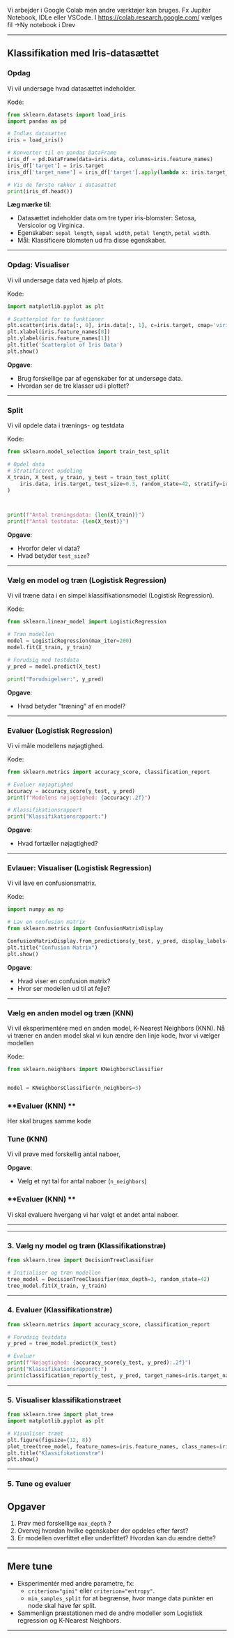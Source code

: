 
Vi arbejder i Google Colab men andre værktøjer kan bruges. Fx Jupiter Notebook, IDLe eller VSCode. 
I https://colab.research.google.com/ vælges fil ->Ny  notebook i Drev


---

## **Klassifikation med Iris-datasættet**


### **Opdag**
Vi vil undersøge hvad datasættet indeholder.

Kode:
```python
from sklearn.datasets import load_iris
import pandas as pd

# Indlæs datasættet
iris = load_iris()

# Konverter til en pandas DataFrame
iris_df = pd.DataFrame(data=iris.data, columns=iris.feature_names)
iris_df['target'] = iris.target
iris_df['target_name'] = iris_df['target'].apply(lambda x: iris.target_names[x])

# Vis de første rækker i datasættet
print(iris_df.head())
```

**Læg mærke til**:
- Datasættet indeholder data om tre typer iris-blomster: Setosa, Versicolor og Virginica.
- Egenskaber: `sepal length`, `sepal width`, `petal length`, `petal width`.
- Mål: Klassificere blomsten ud fra disse egenskaber.

---

### **Opdag: Visualiser**
Vi vil undersøge data ved hjælp af plots.

Kode:
```python
import matplotlib.pyplot as plt

# Scatterplot for to funktioner
plt.scatter(iris.data[:, 0], iris.data[:, 1], c=iris.target, cmap='viridis')
plt.xlabel(iris.feature_names[0])
plt.ylabel(iris.feature_names[1])
plt.title('Scatterplot of Iris Data')
plt.show()
```

**Opgave**:
- Brug forskellige par af egenskaber for at undersøge data.
- Hvordan ser de tre klasser ud i plottet?

---

### **Split**
Vi vil opdele data i trænings- og testdata

Kode:
```python
from sklearn.model_selection import train_test_split

# Opdel data
# Stratificeret opdeling
X_train, X_test, y_train, y_test = train_test_split(
    iris.data, iris.target, test_size=0.3, random_state=42, stratify=iris.target
)



print(f"Antal træningsdata: {len(X_train)}")
print(f"Antal testdata: {len(X_test)}")

```

**Opgave**:
- Hvorfor deler vi data?
- Hvad betyder `test_size`?

---
### **Vælg en model og træn (Logistisk Regression)**
Vi vil træne data i en simpel klassifikationsmodel (Logistisk Regression).

Kode:
```python
from sklearn.linear_model import LogisticRegression

# Træn modellen
model = LogisticRegression(max_iter=200)
model.fit(X_train, y_train)

# Forudsig med testdata
y_pred = model.predict(X_test)

print("Forudsigelser:", y_pred)
```

**Opgave**:
- Hvad betyder "træning" af en model?
  

---

### **Evaluer (Logistisk Regression)**
Vi vi måle modellens nøjagtighed.

Kode:
```python
from sklearn.metrics import accuracy_score, classification_report

# Evaluer nøjagtighed
accuracy = accuracy_score(y_test, y_pred)
print(f"Modelens nøjagtighed: {accuracy:.2f}")

# Klassifikationsrapport
print("Klassifikationsrapport:")
```

**Opgave**:
- Hvad fortæller nøjagtighed?

---

### **Evlauer: Visualiser (Logistisk Regression)**
Vi vil lave en confusionsmatrix.

Kode:
```python
import numpy as np

# Lav en confusion matrix
from sklearn.metrics import ConfusionMatrixDisplay

ConfusionMatrixDisplay.from_predictions(y_test, y_pred, display_labels=iris.target_names, cmap='viridis')
plt.title("Confusion Matrix")
plt.show()
```

**Opgave**:
- Hvad viser en confusion matrix?
- Hvor ser modellen ud til at fejle?

---

### **Vælg en anden model og træn (KNN)**
Vi vil eksperimentére med en anden model, K-Nearest Neighbors (KNN).
Nå vi træner en anden model skal vi kun ændre den linje kode, hvor vi vælger modellen

Kode:
```python
from sklearn.neighbors import KNeighborsClassifier


model = KNeighborsClassifier(n_neighbors=3)
```

### **Evaluer (KNN) **
Her skal bruges samme kode


### **Tune (KNN)**
Vi vil prøve med forskellig antal naboer,

**Opgave**:

- Vælg et nyt tal for antal naboer (`n_neighbors`)

### **Evaluer (KNN) **
Vi skal evaluere hvergang vi har valgt et andet antal naboer.


---



---

### **3. Vælg ny model og træn (Klassifikationstræ)**
```python
from sklearn.tree import DecisionTreeClassifier

# Initialiser og træn modellen
tree_model = DecisionTreeClassifier(max_depth=3, random_state=42)
tree_model.fit(X_train, y_train)
```

---

### **4. Evaluer (Klassifikationstræ)**
```python
from sklearn.metrics import accuracy_score, classification_report

# Forudsig testdata
y_pred = tree_model.predict(X_test)

# Evaluer
print(f"Nøjagtighed: {accuracy_score(y_test, y_pred):.2f}")
print("Klassifikationsrapport:")
print(classification_report(y_test, y_pred, target_names=iris.target_names))
```

---

### **5. Visualiser klassifikationstræet**
```python
from sklearn.tree import plot_tree
import matplotlib.pyplot as plt

# Visualiser træet
plt.figure(figsize=(12, 8))
plot_tree(tree_model, feature_names=iris.feature_names, class_names=iris.target_names, filled=True)
plt.title("Klassifikationstræ")
plt.show()
```

---

### **5. Tune og evaluer**
## **Opgaver**
1. Prøv med forskellige `max_depth` ?
2. Overvej hvordan  hvilke egenskaber der opdeles efter først?
3. Er modellen overfittet eller underfittet? Hvordan kan du ændre dette?

---

## **Mere tune**
- Eksperimentér med andre parametre, fx:
  - `criterion="gini"` eller `criterion="entropy"`.
  - `min_samples_split` for at begrænse, hvor mange data punkter en node skal have før split.
- Sammenlign præstationen med de andre modeller som Logistisk regression og K-Nearest Neighbors.

---
